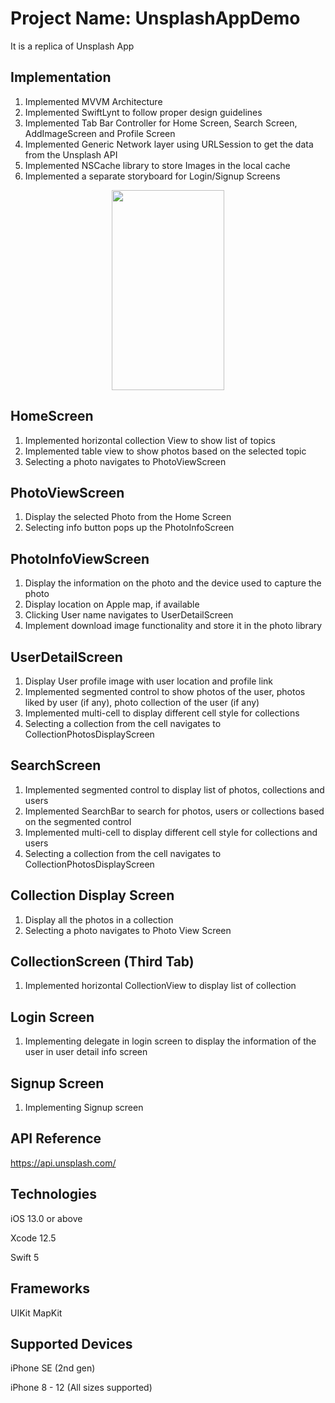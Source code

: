 # Project Name: UnsplashAppDemo

It is a replica of Unsplash App

## Implementation
1) Implemented MVVM Architecture
2) Implemented SwiftLynt to follow proper design guidelines 
3) Implemented Tab Bar Controller for Home Screen, Search Screen, AddImageScreen and Profile Screen
4) Implemented Generic Network layer using URLSession to get the data from the Unsplash API 
5) Implemented NSCache library to store Images in the local cache 
6) Implemented a separate storyboard for Login/Signup Screens

<p align="center">
<img src="https://github.com/Debarshee/UnsplashDemoApp/blob/master/UnsplashDemoApp/Resources/Github%20Source/Simulator%20Screen%20Recording%20-%20iPhone%2011%20Pro%20Max%20-%202021-05-14%20at%2015.56.41.gif" width="180" height="320"> 
</p>

## HomeScreen
1) Implemented horizontal collection View to show list of topics
2) Implemented table view to show photos based on the selected topic
3) Selecting a photo navigates to PhotoViewScreen

## PhotoViewScreen
1) Display the selected Photo from the Home Screen
2) Selecting info button pops up the PhotoInfoScreen

## PhotoInfoViewScreen
1) Display the information on the photo and the device used to capture the photo
2) Display location on Apple map, if available
3) Clicking User name navigates to UserDetailScreen
4) Implement download image functionality and store it in the photo library

## UserDetailScreen
1) Display User profile image with user location and profile link
2) Implemented segmented control to show photos of the user, photos liked by user (if any), photo collection of the user (if any)
3) Implemented multi-cell to display different cell style for collections
4) Selecting a collection from the cell navigates to CollectionPhotosDisplayScreen

## SearchScreen
1) Implemented segmented control to display list of photos, collections and users
2) Implemented SearchBar to search for photos, users or collections based on the segmented control
3) Implemented multi-cell to display different cell style for collections and users
4) Selecting a collection from the cell navigates to CollectionPhotosDisplayScreen

## Collection Display Screen
1) Display all the photos in a collection
2) Selecting a photo navigates to Photo View Screen

## CollectionScreen (Third Tab)
1) Implemented horizontal CollectionView to display list of collection

## Login Screen
1) Implementing delegate in login screen to display the information of the user in user detail info screen

## Signup Screen
1) Implementing Signup screen

## API Reference
https://api.unsplash.com/


## Technologies

iOS 13.0 or above

Xcode 12.5

Swift 5

## Frameworks

UIKit
MapKit

## Supported Devices

iPhone SE (2nd gen)

iPhone 8 - 12 (All sizes supported)
